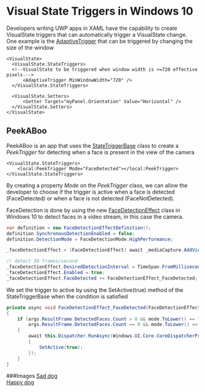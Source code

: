 # Visual State Triggers in Windows 10

Developers writing UWP apps in XAML have the capability to create VisualState triggers that can automatically trigger a VisualState change. One example is the [AdaptiveTrigger](https://msdn.microsoft.com/library/windows/apps/windows.ui.xaml.AdaptiveTrigger.aspx) that can be triggered by changing the size of the window

```XAML
<VisualState>
  <VisualState.StateTriggers>
  <!--VisualState to be triggered when window width is >=720 effective pixels.-->
      <AdaptiveTrigger MinWindowWidth="720" />
  </VisualState.StateTriggers>

  <VisualState.Setters>
      <Setter Target="myPanel.Orientation" Value="Horizontal" />
  </VisualState.Setters>
</VisualState>
```

## PeekABoo

PeekABoo is an app that uses the [StateTriggerBase](https://msdn.microsoft.com/en-us/library/windows/apps/windows.ui.xaml.statetriggerbase.aspx) class to create a *PeekTrigger* for detecting when a face is present in the view of the camera

```XAML
<VisualState.StateTriggers>
    <local:PeekTrigger Mode="FaceDetected"></local:PeekTrigger>
</VisualState.StateTriggers>
```

By creating a property *Mode* on the *PeekTrigger* class, we can allow the developer to choose if the trigger is active when a face is detected (FaceDetected) or when a face is not detected (FaceNotDetected).

FaceDetection is done by using the new [FaceDetectionEffect](https://msdn.microsoft.com/en-us/library/windows/apps/windows.media.core.facedetectioneffect.aspx) class in Windows 10 to detect faces in a video stream, in this case the camera.

```c#
var definition = new FaceDetectionEffectDefinition();
definition.SynchronousDetectionEnabled = false;
definition.DetectionMode = FaceDetectionMode.HighPerformance;

_faceDetectionEffect = (FaceDetectionEffect) await _mediaCapture.AddVideoEffectAsync(definition, MediaStreamType.VideoPreview);

// detect 30 frames/second
_faceDetectionEffect.DesiredDetectionInterval = TimeSpan.FromMilliseconds(33);
_faceDetectionEffect.Enabled = true;
_faceDetectionEffect.FaceDetected += FaceDetectionEffect_FaceDetected;
```

We set the trigger to active by using the SetActive(true) method of the StateTriggerBase when the condition is satisfied

```C#
private async void FaceDetectionEffect_FaceDetected(FaceDetectionEffect sender, FaceDetectedEventArgs args)
{
    if (args.ResultFrame.DetectedFaces.Count > 0 && mode.ToLower() == "facedetected" ||
        args.ResultFrame.DetectedFaces.Count == 0 && mode.ToLower() == "facenotdetected")
    {
        await this.Dispatcher.RunAsync(Windows.UI.Core.CoreDispatcherPriority.Normal, () =>
        {
            SetActive(true);
        });
    }
}
```


###Images
[Sad dog](https://www.flickr.com/photos/latteda/7201215532/)  
[Happy dog](https://www.flickr.com/photos/edanley/3246241416)

